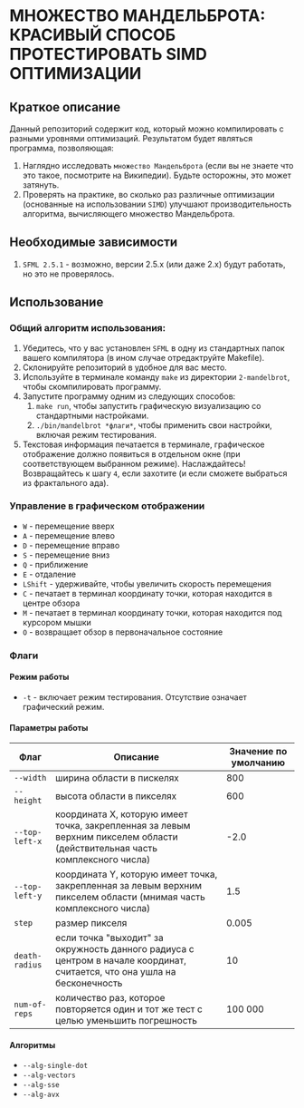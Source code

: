 <!---//REVIEW - терминология? слог? понятность? еще что-то? )-->
# МНОЖЕСТВО МАНДЕЛЬБРОТА: КРАСИВЫЙ СПОСОБ ПРОТЕСТИРОВАТЬ SIMD ОПТИМИЗАЦИИ

## Краткое описание

Данный репозиторий содержит код, который можно компилировать с разными уровнями оптимизаций. Результатом будет являться программа, позволяющая:
1. Наглядно исследовать `множество Мандельброта` (если вы не знаете что это такое, посмотрите на Википедии). Будьте осторожны, это может затянуть.
2. Проверять на практике, во сколько раз различные оптимизации (основанные на использовании `SIMD`) улучшают производительность алгоритма, вычисляющего множество Мандельброта.

## Необходимые зависимости

1. `SFML 2.5.1` - возможно, версии 2.5.x (или даже 2.x) будут работать, но это не проверялось.

## Использование

### Общий алгоритм использования: 
1. Убедитесь, что у вас установлен `SFML` в одну из стандартных папок вашего компилятора (в ином случае отредактруйте Makefile).
2. Склонируйте репозиторий в удобное для вас место.
3. Используйте в терминале команду `make` из директории `2-mandelbrot`, чтобы скомпилировать программу.
4. Запустите программу одним из следующих способов:
    1. `make run`, чтобы запустить графическую визуализацию со стандартными настройками.
    2. `./bin/mandelbrot *флаги*`, чтобы применить свои настройки, включая режим тестирования.  
5. Текстовая информация печатается в терминале, графическое отображение должно появиться в отдельном окне (при соответствующем выбранном режиме). Наслаждайтесь! Возвращайтесь к шагу `4`, если захотите (и если сможете выбраться из фрактального ада).

<!--- //TODO - возможности компилить с 01, 02 и тд, реализованное через разные команды make -->

### Управление в графическом отображении

- `W`       - перемещение вверх
- `A`       - перемещение влево
- `D`       - перемещение вправо
- `S`       - перемещение вниз
- `Q`       - приближение
- `E`       - отдаление
- `LShift`  - удерживайте, чтобы увеличить скорость перемещения
- `C`       - печатает в терминал координату точки, которая находится в центре обзора
- `M`       - печатает в терминал координату точки, которая находится под курсором мышки
- `O`       - возвращает обзор в первоначальное состояние

### Флаги

#### Режим работы
- `-t` - включает режим тестирования. Отсутствие означает графический режим.

#### Параметры работы
|Флаг|Описание|Значение по умолчанию|
|-|-|-|
|`--width`|ширина области в пискелях|800
|`--height`|высота области в пикселях|600
|`--top-left-x`|координата X, которую имеет точка, закрепленная за левым верхним пикселем области (действительная часть комплексного числа)|-2.0
|`--top-left-y`|координата Y, которую имеет точка, закрепленная за левым верхним пикселем области (мнимая часть комплексного числа)|1.5
|`step`|размер пикселя|0.005
|`death-radius`|если точка "выходит" за окружность данного радиуса с центром в начале координат, считается, что она ушла на бесконечность|10
|`num-of-reps`|количество раз, которое повторяется один и тот же тест с целью уменьшить погрешность|100 000

#### Алгоритмы

- `--alg-single-dot`
- `--alg-vectors`
- `--alg-sse`
- `--alg-avx`